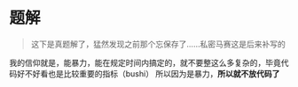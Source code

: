 # 题解
> 这下是真题解了，猛然发现之前那个忘保存了……私密马赛这是后来补写的

我的信仰就是，能暴力，能在规定时间内搞定的，就不要整这么多复杂的，毕竟代码好不好看也是比较重要的指标（bushi）
所以因为是暴力，**所以就不放代码了**
